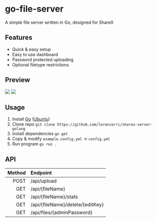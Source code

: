# go-file-server

A simple file server written in Go, designed for ShareX

## Features

- Quick & easy setup
- Easy to use dashboard
- Password protected uploading
- Optional filetype restrictions

## Preview
![](https://i.imgur.com/IyUO5D2.gif)
![](https://fs.plexidev.org/api/pICAQZm.gif)

## Usage

1. Install [Go](https://go.dev) ([Ubuntu](https://github.com/golang/go/wiki/Ubuntu))
2. Clone repo `git clone https://github.com/lorencerri/sharex-server-golang`
3. Install dependencies `go get`
4. Copy & modify `example.config.yml` -> `config.yml`
5. Run program `go run .`

## API
| Method | Endpoint |
| ---: | :--- |
| POST | /api/upload |
| GET | /api/{fileName} |
| GET | /api/{fileName}/stats |
| GET | /api/{fileName}/delete/{editKey} |
| GET | /api/files/{adminPassword} |

